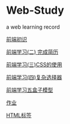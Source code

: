 # Web-Study
a web learning record


[前端初识](https://github.com/DragonTnT/Web-Study/blob/master/%E5%89%8D%E7%AB%AF%E5%88%9D%E8%AF%86.md)

[前端学习(二) 完成简历](https://github.com/DragonTnT/Web-Study/blob/master/%E5%89%8D%E7%AB%AF%E5%AD%A6%E4%B9%A0(%E4%BA%8C)%20%E5%AE%8C%E6%88%90%E7%AE%80%E5%8E%86.md)

[前端学习(三)CSS的使用](https://github.com/DragonTnT/Web-Study/blob/master/%E5%89%8D%E7%AB%AF%E5%AD%A6%E4%B9%A0(%E4%B8%89)CSS%E7%9A%84%E4%BD%BF%E7%94%A8.md)

[前端学习(四)复杂选择器](https://github.com/DragonTnT/Web-Study/blob/master/%E5%89%8D%E7%AB%AF%E5%AD%A6%E4%B9%A0(%E5%9B%9B)%E5%A4%8D%E6%9D%82%E9%80%89%E6%8B%A9%E5%99%A8.md)

[前端学习五盒子模型](https://github.com/DragonTnT/Web-Study/blob/master/%E5%89%8D%E7%AB%AF%E5%AD%A6%E4%B9%A0(%E4%BA%94)%E7%9B%92%E5%AD%90%E6%A8%A1%E5%9E%8B.md)

[作业](https://github.com/DragonTnT/Web-Study/tree/master/%E4%BD%9C%E4%B8%9A)

[HTML标签](https://github.com/DragonTnT/Web-Study/blob/master/HTML%E6%A0%87%E7%AD%BE.md)
